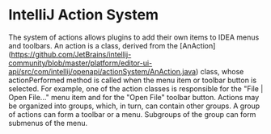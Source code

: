 IntelliJ Action System
==========
The system of actions allows plugins to add their own items to IDEA menus and toolbars.
An action is a class, derived from the [AnAction] (https://github.com/JetBrains/intellij-community/blob/master/platform/editor-ui-api/src/com/intellij/openapi/actionSystem/AnAction.java) class,
whose actionPerformed method is called when the menu item or toolbar button is selected.
For example, one of the action classes is responsible for the "File | Open File..." menu item and for the "Open File" toolbar button.
Actions may be organized into groups, which, in turn, can contain other groups. A group of actions can form a toolbar or a menu.
Subgroups of the group can form submenus of the menu.

